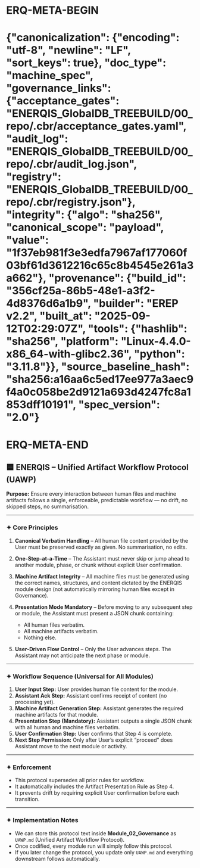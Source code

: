 # ERQ-META-BEGIN
# {"canonicalization": {"encoding": "utf-8", "newline": "LF", "sort_keys": true}, "doc_type": "machine_spec", "governance_links": {"acceptance_gates": "ENERQIS_GlobalDB_TREEBUILD/00_repo/.cbr/acceptance_gates.yaml", "audit_log": "ENERQIS_GlobalDB_TREEBUILD/00_repo/.cbr/audit_log.json", "registry": "ENERQIS_GlobalDB_TREEBUILD/00_repo/.cbr/registry.json"}, "integrity": {"algo": "sha256", "canonical_scope": "payload", "value": "1f37eb981f3e3edfa7967af177060f03bf61d3612216c65c8b4545e261a3a662"}, "provenance": {"build_id": "356cf25a-86b5-48e1-a3f2-4d8376d6a1b9", "builder": "EREP v2.2", "built_at": "2025-09-12T02:29:07Z", "tools": {"hashlib": "sha256", "platform": "Linux-4.4.0-x86_64-with-glibc2.36", "python": "3.11.8"}}, "source_baseline_hash": "sha256:a16aa6c5ed17ee977a3aec9f4a0c058be2d9121a693d4247fc8a1853dff10191", "spec_version": "2.0"}
# ERQ-META-END
## 🟦 ENERQIS – Unified Artifact Workflow Protocol (UAWP)

**Purpose:**
Ensure every interaction between human files and machine artifacts follows a single, enforceable, predictable workflow — no drift, no skipped steps, no summarisation.

---

### ✦ Core Principles

1. **Canonical Verbatim Handling** – All human file content provided by the User must be preserved exactly as given. No summarisation, no edits.
2. **One-Step-at-a-Time** – The Assistant must never skip or jump ahead to another module, phase, or chunk without explicit User confirmation.
3. **Machine Artifact Integrity** – All machine files must be generated using the correct names, structures, and content dictated by the ENERQIS module design (not automatically mirroring human files except in Governance).
4. **Presentation Mode Mandatory** – Before moving to any subsequent step or module, the Assistant must present a JSON chunk containing:

   * All human files verbatim.
   * All machine artifacts verbatim.
   * Nothing else.
5. **User-Driven Flow Control** – Only the User advances steps. The Assistant may not anticipate the next phase or module.

---

### ✦ Workflow Sequence (Universal for All Modules)

1. **User Input Step:** User provides human file content for the module.
2. **Assistant Ack Step:** Assistant confirms receipt of content (no processing yet).
3. **Machine Artifact Generation Step:** Assistant generates the required machine artifacts for that module.
4. **Presentation Step (Mandatory):** Assistant outputs a single JSON chunk with all human and machine files verbatim.
5. **User Confirmation Step:** User confirms that Step 4 is complete.
6. **Next Step Permission:** Only after User’s explicit “proceed” does Assistant move to the next module or activity.

---

### ✦ Enforcement

* This protocol supersedes all prior rules for workflow.
* It automatically includes the Artifact Presentation Rule as Step 4.
* It prevents drift by requiring explicit User confirmation before each transition.

---

### ✦ Implementation Notes

* We can store this protocol text inside **Module\_02\_Governance** as `UAWP.md` (Unified Artifact Workflow Protocol).
* Once codified, every module run will simply follow this protocol.
* If you later change the protocol, you update only `UAWP.md` and everything downstream follows automatically.
